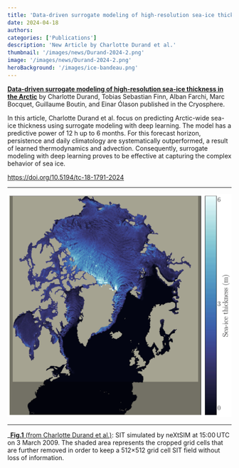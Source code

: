```yaml
---
title: 'Data-driven surrogate modeling of high-resolution sea-ice thickness in the Arctic'
date: 2024-04-18
authors:
categories: ['Publications']
description: 'New Article by Charlotte Durand et al.'
thumbnail: '/images/news/Durand-2024-2.png'
image: '/images/news/Durand-2024-2.png'
heroBackground: '/images/ice-bandeau.png'
---
```


[**Data-driven surrogate modeling of high-resolution sea-ice thickness in the Arctic**](https://doi.org/10.5194/tc-18-1791-2024) by Charlotte Durand, Tobias Sebastian Finn, Alban Farchi, Marc Bocquet, Guillaume Boutin, and Einar Ólason published in the Cryosphere. 

In this article, Charlotte Durand et al. focus on predicting Arctic-wide sea-ice thickness using surrogate modeling with deep learning. The model has a predictive power of 12 h up to 6 months. For this forecast horizon, persistence and daily climatology are systematically outperformed, a result of learned thermodynamics and advection. Consequently, surrogate modeling with deep learning proves to be effective at capturing the complex behavior of sea ice.

https://doi.org/10.5194/tc-18-1791-2024

---

![[Durand2024](https://doi.org/10.5194/tc-18-1791-2024)](/images/news/Durand-2024.png)

---
_[**Fig.1** (from Charlotte Durand et al.)]([https://doi.org/10.5194/tc-18-1791-2024]): SIT simulated by neXtSIM at 15:00 UTC on 3 March 2009. The shaded area represents the cropped grid cells that are further removed in order to keep a 512×512 grid cell SIT field without loss of information.
